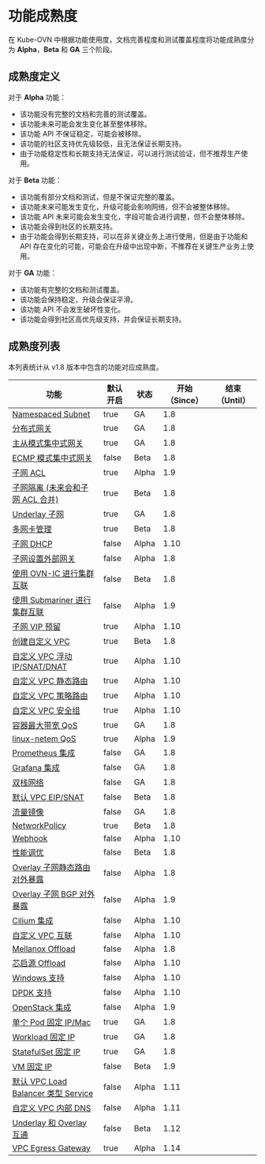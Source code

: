 # 功能成熟度

在 Kube-OVN 中根据功能使用度，文档完善程度和测试覆盖程度将功能成熟度分为 **Alpha**，**Beta** 和 **GA** 三个阶段。

## 成熟度定义

对于 **Alpha** 功能：

- 该功能没有完整的文档和完善的测试覆盖。
- 该功能未来可能会发生变化甚至整体移除。
- 该功能 API 不保证稳定，可能会被移除。
- 该功能的社区支持优先级较低，且无法保证长期支持。
- 由于功能稳定性和长期支持无法保证，可以进行测试验证，但不推荐生产使用。

对于 **Beta** 功能：

- 该功能有部分文档和测试，但是不保证完整的覆盖。
- 该功能未来可能发生变化，升级可能会影响网络，但不会被整体移除。
- 该功能 API 未来可能会发生变化，字段可能会进行调整，但不会整体移除。
- 该功能会得到社区的长期支持。
- 由于功能会得到长期支持，可以在非关键业务上进行使用，但是由于功能和 API 存在变化的可能，可能会在升级中出现中断，不推荐在关键生产业务上使用。

对于 **GA** 功能：

- 该功能有完整的文档和测试覆盖。
- 该功能会保持稳定，升级会保证平滑。
- 该功能 API 不会发生破坏性变化。
- 该功能会得到社区高优先级支持，并会保证长期支持。

## 成熟度列表

本列表统计从 v1.8 版本中包含的功能对应成熟度。

| 功能                              | 默认开启  | 状态    | 开始（Since） | 结束（Until） |
|---------------------------------|-------|-------|-----------|-----------|
| [Namespaced Subnet](../guide/subnet.md) | true  | GA    | 1.8       |           |
| [分布式网关](../guide/subnet.md) | true  | GA    | 1.8       |           |
| [主从模式集中式网关](../guide/subnet.md) | true  | GA    | 1.8       |           |
| [ECMP 模式集中式网关](../guide/setup-options.md) | false | Beta  | 1.8       |           |
| [子网 ACL](../guide/subnet.md) | true  | Alpha | 1.9       |           |
| [子网隔离 (未来会和子网 ACL 合并)](../guide/subnet.md) | true  | Beta  | 1.8       |           |
| [Underlay 子网](../start/underlay.md) | true  | GA    | 1.8       |           |
| [多网卡管理](../advance/multi-nic.md) | true  | Beta  | 1.8       |           |
| [子网 DHCP](../advance/dhcp.md) | false | Alpha | 1.10      |           |
| [子网设置外部网关](../advance/external-gateway.md) | false | Alpha | 1.8       |           |
| [使用 OVN-IC 进行集群互联](../advance/with-ovn-ic.md) | false | Beta  | 1.8       |           |
| [使用 Submariner 进行集群互联](../advance/with-submariner.md) | false | Alpha | 1.9       |           |
| [子网 VIP 预留](../advance/vip.md) | true  | Alpha | 1.10      |           |
| [创建自定义 VPC](../guide/vpc.md) | true  | Beta  | 1.8       |           |
| [自定义 VPC 浮动 IP/SNAT/DNAT](../guide/vpc.md) | true  | Alpha | 1.10      |           |
| [自定义 VPC 静态路由](../guide/vpc.md) | true  | Alpha | 1.10      |           |
| [自定义 VPC 策略路由](../guide/vpc.md) | true  | Alpha | 1.10      |           |
| [自定义 VPC 安全组](../advance/security-group.md) | true  | Alpha | 1.10      |           |
| [容器最大带宽 QoS](../guide/qos.md) | true  | GA    | 1.8       |           |
| [linux-netem QoS](../guide/qos.md) | true  | Alpha | 1.9       |           |
| [Prometheus 集成](../guide/prometheus.md) | false | GA    | 1.8       |           |
| [Grafana 集成](../guide/prometheus-grafana.md) | false | GA    | 1.8       |           |
| [双栈网络](../guide/dual-stack.md) | false | GA    | 1.8       |           |
| [默认 VPC EIP/SNAT](../guide/eip-snat.md) | false | Beta  | 1.8       |           |
| [流量镜像](../guide/mirror.md) | false | GA    | 1.8       |           |
| [NetworkPolicy](../guide/setup-options.md) | true  | Beta  | 1.8       |           |
| [Webhook](../guide/webhook.md) | false | Alpha | 1.10      |           |
| [性能调优](../advance/performance-tuning.md) | false | Beta  | 1.8       |           |
| [Overlay 子网静态路由对外暴露](../advance/overlay-with-route.md) | false | Alpha | 1.8       |           |
| [Overlay 子网 BGP 对外暴露](../advance/with-bgp.md) | false | Alpha | 1.9       |           |
| [Cilium 集成](../advance/with-cilium.md) | false | Alpha | 1.10      |           |
| [自定义 VPC 互联](../advance/vpc-peering.md) | false | Alpha | 1.10      |           |
| [Mellanox Offload](../advance/offload-mellanox.md) | false | Alpha | 1.8       |           |
| [芯启源 Offload](../advance/offload-corigine.md) | false | Alpha | 1.10      |           |
| [Windows 支持](../advance/windows.md) | false | Alpha | 1.10      |           |
| [DPDK 支持](../advance/dpdk.md) | false | Alpha | 1.10      |           |
| [OpenStack 集成](../advance/dpdk.md) | false | Alpha | 1.9       |           |
| [单个 Pod 固定 IP/Mac](../guide/static-ip-mac.md) | true  | GA    | 1.8       |           |
| [Workload 固定 IP](../guide/static-ip-mac.md) | true  | GA    | 1.8       |           |
| [StatefulSet 固定 IP](../guide/static-ip-mac.md) | true  | GA    | 1.8       |           |
| [VM 固定 IP](../guide/static-ip-mac.md) | false | Beta  | 1.9       |           |
| [默认 VPC Load Balancer 类型 Service](../guide/loadbalancer-service.md) | false | Alpha | 1.11      |           |
| [自定义 VPC 内部 DNS](../advance/vpc-internal-dns.md) | false | Alpha | 1.11      |           |
| [Underlay 和 Overlay 互通](../start/underlay.md) | false | Beta | 1.12      |           |
| [VPC Egress Gateway](../advance/vpc-egress-gateway.md) | true | Alpha | 1.14      |           |
